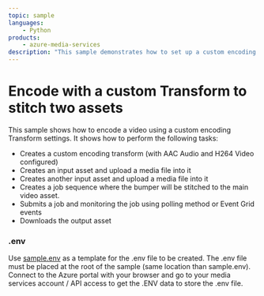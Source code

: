 ```yaml
---
topic: sample
languages:
    - Python
products:
    - azure-media-services
description: "This sample demonstrates how to set up a custom encoding job with stitching two assets."
---
```


# Encode with a custom Transform to stitch two assets

This sample shows how to encode a video using a custom encoding Transform settings. It shows how to perform the following tasks:

* Creates a custom encoding transform (with AAC Audio and H264 Video configured)
* Creates an input asset and upload a media file into it
* Creates another input asset and upload a media file into it
* Creates a job sequence where the bumper will be stitched to the main video asset.
* Submits a job and monitoring the job using polling method or Event Grid events
* Downloads the output asset

### .env

Use [sample.env](../../sample.env) as a template for the .env file to be created. The .env file must be placed at the root of the sample (same location than sample.env).
Connect to the Azure portal with your browser and go to your media services account / API access to get the .ENV data to store the .env file.
